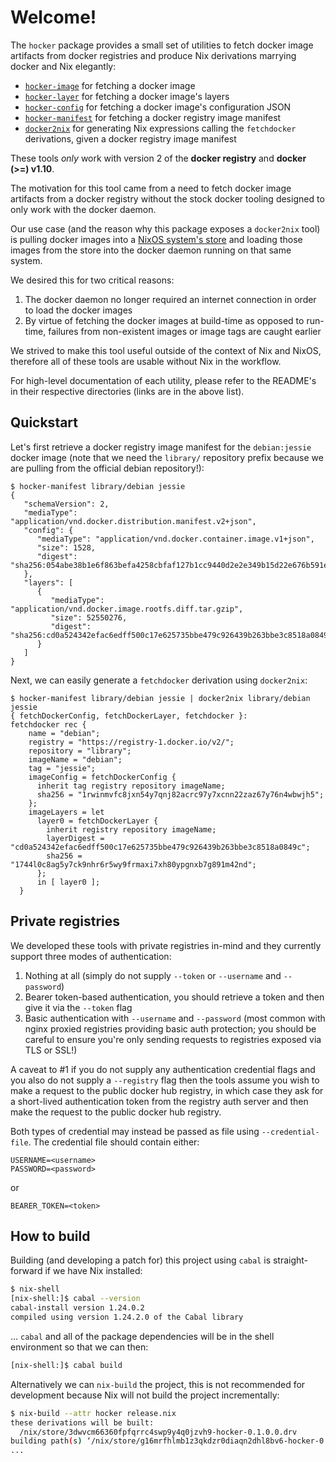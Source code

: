 # Welcome!
The `hocker` package provides a small set of utilities to fetch docker image
artifacts from docker registries and produce Nix derivations marrying docker and
Nix elegantly:

- [`hocker-image`](./hocker-image/README.md) for fetching a docker image
- [`hocker-layer`](./hocker-layer/README.md) for fetching a docker image's layers
- [`hocker-config`](./hocker-config/README.md) for fetching a docker image's configuration JSON
- [`hocker-manifest`](./hocker-manifest/README.md) for fetching a docker registry image manifest
- [`docker2nix`](./docker2nix/README.md) for generating Nix expressions calling the `fetchdocker`
  derivations, given a docker registry image manifest
  
These tools _only_ work with version 2 of the **docker registry** and **docker
(>=) v1.10**.

The motivation for this tool came from a need to fetch docker image artifacts
from a docker registry without the stock docker tooling designed to only work
with the docker daemon.

Our use case (and the reason why this package exposes a `docker2nix` tool) is pulling
docker images into a [NixOS system's store](https://nixos.org/nix/manual/#ch-about-nix) and 
loading those images from the store into the docker daemon running on that same system.

We desired this for two critical reasons:
1. The docker daemon no longer required an internet connection in order to load
   the docker images
2. By virtue of fetching the docker images at build-time as opposed to run-time,
   failures from non-existent images or image tags are caught earlier

We strived to make this tool useful outside of the context of Nix and NixOS,
therefore all of these tools are usable without Nix in the workflow.

For high-level documentation of each utility, please refer to the README's in
their respective directories (links are in the above list).

## Quickstart
Let's first retrieve a docker registry image manifest for the `debian:jessie`
docker image (note that we need the `library/` repository prefix because we are
pulling from the official debian repository!):

```shell
$ hocker-manifest library/debian jessie
{
   "schemaVersion": 2,
   "mediaType": "application/vnd.docker.distribution.manifest.v2+json",
   "config": {
      "mediaType": "application/vnd.docker.container.image.v1+json",
      "size": 1528,
      "digest": "sha256:054abe38b1e6f863befa4258cbfaf127b1cc9440d2e2e349b15d22e676b591e7"
   },
   "layers": [
      {
         "mediaType": "application/vnd.docker.image.rootfs.diff.tar.gzip",
         "size": 52550276,
         "digest": "sha256:cd0a524342efac6edff500c17e625735bbe479c926439b263bbe3c8518a0849c"
      }
   ]
}
```

Next, we can easily generate a `fetchdocker` derivation using `docker2nix`:

```shell
$ hocker-manifest library/debian jessie | docker2nix library/debian jessie
{ fetchDockerConfig, fetchDockerLayer, fetchdocker }:
fetchdocker rec {
    name = "debian";
    registry = "https://registry-1.docker.io/v2/";
    repository = "library";
    imageName = "debian";
    tag = "jessie";
    imageConfig = fetchDockerConfig {
      inherit tag registry repository imageName;
      sha256 = "1rwinmvfc8jxn54y7qnj82acrc97y7xcnn22zaz67y76n4wbwjh5";
    };
    imageLayers = let
      layer0 = fetchDockerLayer {
        inherit registry repository imageName;
        layerDigest = "cd0a524342efac6edff500c17e625735bbe479c926439b263bbe3c8518a0849c";
        sha256 = "1744l0c8ag5y7ck9nhr6r5wy9frmaxi7xh80ypgnxb7g891m42nd";
      };
      in [ layer0 ];
  }
```

## Private registries
We developed these tools with private registries in-mind and they currently
support three modes of authentication:

1. Nothing at all (simply do not supply `--token` or `--username` and
   `--password`)
2. Bearer token-based authentication, you should retrieve a token and then give
   it via the `--token` flag
3. Basic authentication with `--username` and `--password` (most common with
   nginx proxied registries providing basic auth protection; you should be
   careful to ensure you're only sending requests to registries exposed via TLS
   or SSL!)

A caveat to #1 if you do not supply any authentication credential flags and you
also do not supply a `--registry` flag then the tools assume you wish to make a
request to the public docker hub registry, in which case they ask for a
short-lived authentication token from the registry auth server and then make the
request to the public docker hub registry.

Both types of credential may instead be passed as file using `--credential-file`.
The credential file should contain either:
```
USERNAME=<username>
PASSWORD=<password>
```
or
```
BEARER_TOKEN=<token>
```

## How to build

Building (and developing a patch for) this project using `cabal` is
straight-forward if we have Nix installed:

```bash
$ nix-shell
[nix-shell:]$ cabal --version
cabal-install version 1.24.0.2
compiled using version 1.24.2.0 of the Cabal library
```

... `cabal` and all of the package dependencies will be in the shell environment
so that we can then:

```bash
[nix-shell:]$ cabal build
```

Alternatively we can `nix-build` the project, this is not recommended for
development because Nix will not build the project incrementally:

```bash
$ nix-build --attr hocker release.nix
these derivations will be built:
  /nix/store/3dwvcm66360fpfqrrc4swp9y4q0jzvh9-hocker-0.1.0.0.drv
building path(s) ‘/nix/store/g16mrfhlmb1z3qkdzr0diaqn2dhl8bv6-hocker-0.1.0.0’
...
```
